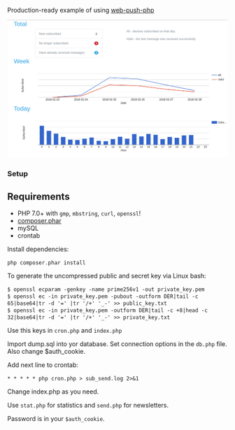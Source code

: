 Production-ready example of using [web-push-php](https://github.com/web-push-libs/web-push-php)

![Screen](https://github.com/Hukuta/webpush_notifications/raw/master/screen.png)

### Setup

## Requirements
* PHP 7.0+ with `gmp`, `mbstring`, `curl`, `openssl`!
* [composer.phar](https://getcomposer.org/download/)
* mySQL
* crontab

Install dependencies:
```
php composer.phar install
```

To generate the uncompressed public and secret key via Linux bash:
```
$ openssl ecparam -genkey -name prime256v1 -out private_key.pem
$ openssl ec -in private_key.pem -pubout -outform DER|tail -c 65|base64|tr -d '=' |tr '/+' '_-' >> public_key.txt
$ openssl ec -in private_key.pem -outform DER|tail -c +8|head -c 32|base64|tr -d '=' |tr '/+' '_-' >> private_key.txt
```

Use this keys in `cron.php` and `index.php`

Import dump.sql into yor database. Set connection options in the `db.php` file. Also change $auth_cookie.

Add next line to crontab:
```
* * * * * php cron.php > sub_send.log 2>&1
```

Change index.php as you need.

Use `stat.php` for statistics and `send.php` for newsletters. 

Password is in your `$auth_cookie`.